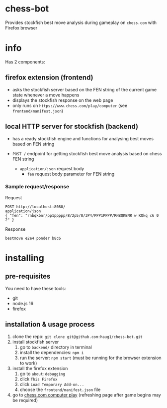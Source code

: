 # chess-bot

Provides stockfish best move analysis during gameplay on `chess.com` with Firefox browser

# info

Has 2 components:

## firefox extension (frontend)

- asks the stockfish server based on the FEN string of the current game state whenever a move happens
- displays the stockfish response on the web page
- only runs on `https://www.chess.com/play/computer` (see `frontend/manifest.json`)

## local HTTP server for stockfish (backend)

- has a ready stockfish engine and functions for analysing best moves based on FEN string
- `POST /` endpoint for getting stockfish best move analysis based on chess FEN string

  - `application/json` request body
    - `fen` request body parameter for FEN string

### Sample request/response

Request

```
POST http://localhost:8080/
application/json
{ "fen": "rnbqkbnr/pp1ppppp/8/2p5/8/3P4/PPP1PPPP/RNBQKBNR w KQkq c6 0 2" }
```

Response

```
bestmove e2e4 ponder b8c6
```

# installing

## pre-requisites

You need to have these tools:

- git
- node.js 16
- firefox

## installation & usage process

1. clone the repo: `git clone git@github.com:haug1/chess-bot.git`
2. install stockfish server
   1. go to `backend/` directory in terminal
   2. install the dependencies: `npm i`
   3. run the server: `npm start` (must be running for the browser extension to work)
3. install the firefox extension
   1. go to `about:debugging`
   2. click `This Firefox`
   3. click `Load Temporary Add-on...`
   4. choose the `frontend/manifest.json` file
4. go to [chess.com computer play](https://www.chess.com/play/computer) (refreshing page after game begins may be required)
